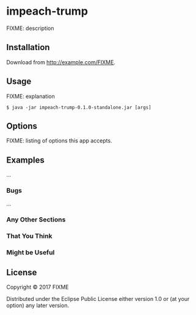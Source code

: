 # impeach-trump

FIXME: description

## Installation

Download from http://example.com/FIXME.

## Usage

FIXME: explanation

    $ java -jar impeach-trump-0.1.0-standalone.jar [args]

## Options

FIXME: listing of options this app accepts.

## Examples

...

### Bugs

...

### Any Other Sections
### That You Think
### Might be Useful

## License

Copyright © 2017 FIXME

Distributed under the Eclipse Public License either version 1.0 or (at
your option) any later version.
